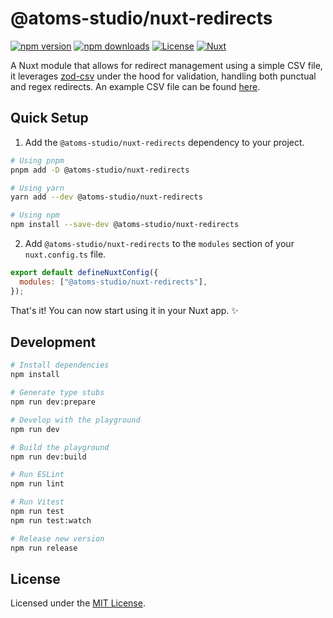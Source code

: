 # @atoms-studio/nuxt-redirects

[![npm version][npm-version-src]][npm-version-href]
[![npm downloads][npm-downloads-src]][npm-downloads-href]
[![License][license-src]][license-href]
[![Nuxt][nuxt-src]][nuxt-href]

A Nuxt module that allows for redirect management using a simple CSV file, it leverages  [zod-csv](https://github.com/bartoszgolebiowski/zod-csv)
under the hood for validation, handling both punctual and regex redirects. An example CSV file can be found [here](/playground/redirects.csv).

## Quick Setup

1. Add the `@atoms-studio/nuxt-redirects` dependency to your project.

```bash
# Using pnpm
pnpm add -D @atoms-studio/nuxt-redirects

# Using yarn
yarn add --dev @atoms-studio/nuxt-redirects

# Using npm
npm install --save-dev @atoms-studio/nuxt-redirects
```

2. Add `@atoms-studio/nuxt-redirects` to the `modules` section of your `nuxt.config.ts` file.

```js
export default defineNuxtConfig({
  modules: ["@atoms-studio/nuxt-redirects"],
});
```

That's it! You can now start using it in your Nuxt app. ✨

## Development

```bash
# Install dependencies
npm install

# Generate type stubs
npm run dev:prepare

# Develop with the playground
npm run dev

# Build the playground
npm run dev:build

# Run ESLint
npm run lint

# Run Vitest
npm run test
npm run test:watch

# Release new version
npm run release
```

## License

Licensed under the [MIT License](LICENSE).

[npm-version-src]: https://img.shields.io/npm/v/@atoms-studio/nuxt-redirects/latest.svg?style=flat&colorA=18181B&colorB=28CF8D
[npm-version-href]: https://npmjs.com/package/@atoms-studio/nuxt-redirects
[npm-downloads-src]: https://img.shields.io/npm/dm/@atoms-studio/nuxt-redirects.svg?style=flat&colorA=18181B&colorB=28CF8D
[npm-downloads-href]: https://npmjs.com/package/@atoms-studio/nuxt-redirects
[license-src]: https://img.shields.io/npm/l/@atoms-studio/nuxt-redirects.svg?style=flat&colorA=18181B&colorB=28CF8D
[license-href]: https://npmjs.com/package/@atoms-studio/nuxt-redirects
[nuxt-src]: https://img.shields.io/badge/Nuxt-18181B?logo=nuxt.js
[nuxt-href]: https://nuxt.com
